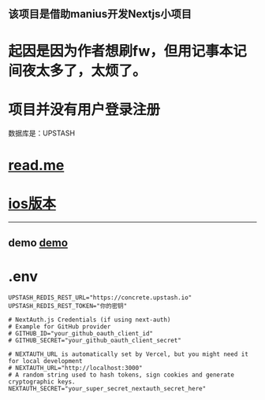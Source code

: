 ## 该项目是借助manius开发Nextjs小项目
# 起因是因为作者想刷fw，但用记事本记间夜太多了，太烦了。
# 项目并没有用户登录注册
数据库是：UPSTASH

# [read.me](https://github.com/bactdt/cdhost/blob/main/README.md)
# [ios版本](https://github.com/bactdt/contcd)
----
demo
[demo](https://xonplgjx.manus.space)
-----
# .env
```
UPSTASH_REDIS_REST_URL="https://concrete.upstash.io"
UPSTASH_REDIS_REST_TOKEN="你的密钥"

# NextAuth.js Credentials (if using next-auth)
# Example for GitHub provider
# GITHUB_ID="your_github_oauth_client_id"
# GITHUB_SECRET="your_github_oauth_client_secret"

# NEXTAUTH_URL is automatically set by Vercel, but you might need it for local development
# NEXTAUTH_URL="http://localhost:3000"
# A random string used to hash tokens, sign cookies and generate cryptographic keys.
NEXTAUTH_SECRET="your_super_secret_nextauth_secret_here"

```
